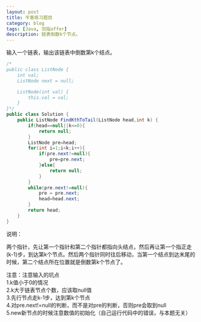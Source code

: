 ```yaml
---
layout: post
title: 牛客练习题目
category: blog
tags: [Java, 剑指offer]
description: 链表倒数k个节点。
---
```


  
输入一个链表，输出该链表中倒数第k个结点。  

```Java
/*
public class ListNode {
    int val;
    ListNode next = null;

    ListNode(int val) {
        this.val = val;
    }
}*/
public class Solution {
    public ListNode FindKthToTail(ListNode head,int k) {
        if(head==null||k<=0){
            return null;
        }
        ListNode pre=head;    
        for(int i=1;i<k;i++){
            if(pre.next!=null){
                pre=pre.next;
            }else{
                return null;
            }
        }
        while(pre.next!=null){
            pre = pre.next;
            head=head.next;
        }
        return head;
    }
}
```

说明：

两个指针，先让第一个指针和第二个指针都指向头结点，然后再让第一个指正走(k-1)步，到达第k个节点。然后两个指针同时往后移动，当第一个结点到达末尾的时候，第二个结点所在位置就是倒数第k个节点了。

注意：注意输入的坑点  
1.k值小于0的情况    
2.k大于链表节点个数，应该取null值  
3.先行节点走k-1步，达到第k个节点  
4.对pre.next!=null的判断，而不是对pre的判断，否则pre会取到null  
5.new新节点的时候注意数值的初始化（自己运行代码中的错误，与本题无关）
